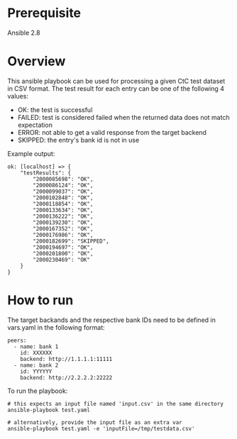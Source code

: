 # Prerequisite

Ansible 2.8

# Overview

This ansible playbook can be used for processing a given CtC test dataset in CSV format. The test result for each entry can be one of the following 4 values:

- OK: the test is successful 
- FAILED: test is considered failed when the returned data does not match expectation
- ERROR: not able to get a valid response from the target backend
- SKIPPED: the entry's bank id is not in use

Example output:
```
ok: [localhost] => {
    "testResults": {
        "2000085698": "OK",
        "2000086124": "OK",
        "2000099037": "OK",
        "2000102848": "OK",
        "2000118854": "OK",
        "2000133634": "OK",
        "2000136222": "OK",
        "2000139230": "OK",
        "2000167352": "OK",
        "2000176986": "OK",
        "2000182699": "SKIPPED",
        "2000194697": "OK",
        "2000201800": "OK",
        "2000230469": "OK"
    }
}
```


# How to run

The target backands and the respective bank IDs need to be defined in vars.yaml in the following format:
```
peers:
  - name: bank 1
    id: XXXXXX
    backend: http://1.1.1.1:11111
  - name: bank 2
    id: YYYYYY
    backend: http://2.2.2.2:22222
```
To run the playbook:
```
# this expects an input file named 'input.csv' in the same directory
ansible-playbook test.yaml

# alternatively, provide the input file as an extra var
ansible-playbook test.yaml -e 'inputFile=/tmp/testdata.csv'
```


